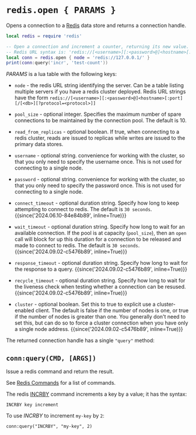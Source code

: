 # `redis.open { PARAMS }`

Opens a connection to a [Redis](https://redis.io/) data store and returns a connection handle.

```lua
local redis = require 'redis'

-- Open a connection and increment a counter, returning its new value.
-- Redis URL syntax is: 'redis://[<username>][:<password>@]<hostname>[:port][/[<db>][?protocol=<protocol>]]'
local conn = redis.open { node = 'redis://127.0.0.1/' }
print(conn:query('incr', 'test-count'))
```

*PARAMS* is a lua table with the following keys:

* `node` - the redis URL string identifying the server.  Can be a table listing
  multiple servers if you have a redis cluster deployed.  Redis URL strings
  have the form `redis://[<username>][:<password>@]<hostname>[:port][/[<db>][?protocol=<protocol>]]`

* `pool_size` - optional integer. Specifies the maximum number of spare
  connections to be maintained by the connection pool.  The default is 10.

* `read_from_replicas` - optional boolean. If true, when connecting to a redis
  cluster, reads are issued to replicas while writes are issued to the primary
  data stores.

* `username` - optional string. convenience for working with the cluster, so
  that you only need to specify the username once. This is not used for connecting
  to a single node.

* `password` - optional string. convenience for working with the cluster, so
  that you only need to specify the password once. This is not used for connecting
  to a single node.

* `connect_timeout` - optional duration string. Specify how long to keep attempting
  to connect to redis. The default is `30 seconds`. {{since('2024.06.10-84e84b89', inline=True)}}

* `wait_timeout` - optional duration string. Specify how long to wait for an
  available connection. If the pool is at capacity (`pool_size`), then an `open`
  call will block for up this duration for a connection to be released and made 
  to connect to redis. The default is `30 seconds`. {{since('2024.09.02-c5476b89', inline=True)}}

* `response_timeout` - optional duration string. Specify how long to wait for the
  response to a query.  {{since('2024.09.02-c5476b89', inline=True)}}

* `recycle_timeout` - optional duration string. Specify how long to wait for the
  liveness check when testing whether a connection can be resused.
  {{since('2024.09.02-c5476b89', inline=True)}}

* `cluster` - optional boolean. Set this to true to explicit use a cluster-enabled
  client. The default is false if the number of nodes is one, or true if the
  number of nodes is greater than one. You generally don't need to set this,
  but can do so to force a cluster connection when you have only a single
  node address. {{since('2024.09.02-c5476b89', inline=True)}}

The returned connection handle has a single `"query"` method:

## `conn:query(CMD, [ARGS])`

Issue a redis command and return the result.

See [Redis Commands](https://redis.io/commands/) for a list of commands.

The redis [INCRBY](https://redis.io/commands/incrby/) command increments a key by a value; it has the syntax:

```
INCRBY key increment
```

To use *INCRBY* to increment `my-key` by `2`:

```
conn:query("INCRBY", "my-key", 2)
```
